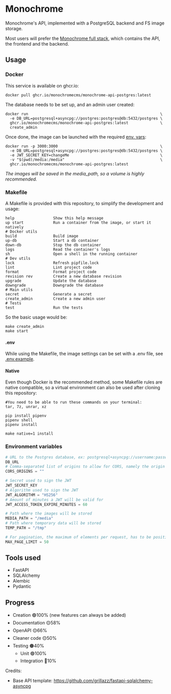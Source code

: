 # Monochrome
Monochrome's API, implemented with a PostgreSQL backend and FS image storage.

Most users will prefer the [Monochrome full stack](https://github.com/MonochromeCMS/Monochrome), which contains the API, the frontend and the backend.

## Usage
### Docker
This service is available on ghcr.io:
```shell
docker pull ghcr.io/monochromecms/monochrome-api-postgres:latest
```
The database needs to be set up, and an admin user created:
```shell
docker run                                                          \
  -e DB_URL=postgresql+asyncpg://postgres:postgres@db:5432/postgres \
  ghcr.io/monochromecms/monochrome-api-postgres:latest              \
  create_admin
```
Once done, the image can be launched with the required [env. vars](#environment-variables):
```shell
docker run -p 3000:3000                                             \
  -e DB_URL=postgresql+asyncpg://postgres:postgres@db:5432/postgres \
  -e JWT_SECRET_KEY=changeMe                                        \
  -v "$(pwd)/media:/media"                                          \
  ghcr.io/monochromecms/monochrome-api-postgres:latest
```
*The images will be saved in the media_path, so a volume is highly recommended.*
### Makefile
A Makefile is provided with this repository, to simplify the development and usage:
```
help                 Show this help message
up start             Run a container from the image, or start it natively
# Docker utils
build                Build image
up-db                Start a db container
down-db              Stop the db container
logs                 Read the container's logs
sh                   Open a shell in the running container
# Dev utils
lock                 Refresh pipfile.lock
lint                 Lint project code
format               Format project code
revision rev         Create a new database revision
upgrade              Update the database
downgrade            Downgrade the database
# Main utils
secret               Generate a secret
create_admin         Create a new admin user
# Tests
test                 Run the tests
```
So the basic usage would be:
```shell
make create_admin
make start
```
#### .env
While using the Makefile, the image settings can be set with a .env file, see [.env.example](.env.example).
#### Native
Even though Docker is the recommended method, some Makefile rules are native compatible, so
a virtual environment can also be used after cloning this repository:
```shell
#You need to be able to run these commands on your terminal:
tar, 7z, unrar, xz
```
```shell
pip install pipenv
pipenv shell
pipenv install

make native=1 install
```

### Environment variables
```python
# URL to the Postgres database, ex: postgresql+asyncpg://username:password@db:5432/name
DB_URL
# Comma-separated list of origins to allow for CORS, namely the origin of your frontend
CORS_ORIGINS = ""

# Secret used to sign the JWT
JWT_SECRET_KEY
# Algorithm used to sign the JWT
JWT_ALGORITHM = "HS256"
# Amount of minutes a JWT will be valid for
JWT_ACCESS_TOKEN_EXPIRE_MINUTES = 60

# Path where the images will be stored
MEDIA_PATH = "/media"
# Path where temporary data will be stored
TEMP_PATH = "/tmp"

# For pagination, the maximum of elements per request, has to be positive
MAX_PAGE_LIMIT = 50
```

## Tools used
* FastAPI
* SQLAlchemy
* Alembic
* Pydantic

## Progress
* Creation 🟢100% (new features can always be added)
* Documentation 🟡58%
* OpenAPI 🟡66%
* Cleaner code 🟡50%
* Testing 🟠40%
  * Unit 🟢100%
  * Integration 🔴10%
  
Credits:
* Base API template: https://github.com/grillazz/fastapi-sqlalchemy-asyncpg
